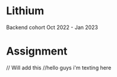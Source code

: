 # Lithium
Backend cohort Oct 2022 - Jan 2023


# Assignment
// Will add this 
//hello  guys i'm texting here 


